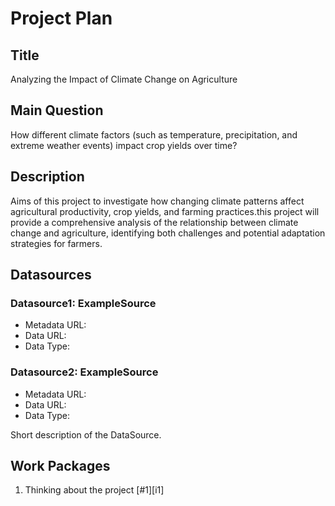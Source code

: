 # Project Plan

## Title
<!-- Give your project a short title. -->
Analyzing the Impact of Climate Change on Agriculture

## Main Question

<!-- Think about one main question you want to answer based on the data. -->
How different climate factors (such as temperature, precipitation, and extreme weather events) impact crop yields over time?

## Description

<!-- Describe your data science project in max. 200 words. Consider writing about why and how you attempt it. -->

Aims of this project to investigate how changing climate patterns affect agricultural productivity, crop yields, and farming practices.this project will provide a comprehensive analysis of the relationship between climate change and agriculture, identifying both challenges and potential adaptation strategies for farmers.

## Datasources

<!-- Describe each datasources you plan to use in a section. Use the prefic "DatasourceX" where X is the id of the datasource. -->

### Datasource1: ExampleSource
* Metadata URL:
* Data URL: 
* Data Type: 

### Datasource2: ExampleSource
* Metadata URL:
* Data URL: 
* Data Type: 

Short description of the DataSource.

## Work Packages

<!-- List of work packages ordered sequentially, each pointing to an issue with more details. -->

1. Thinking about the project [#1][i1]

